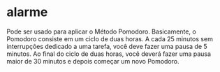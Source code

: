 # alarme
Pode ser usado para aplicar o Método Pomodoro. Basicamente, o Pomodoro consiste em um ciclo de duas horas. A cada 25 minutos sem interrupções dedicado a uma tarefa, você deve fazer uma pausa de 5 minutos. Ao final do ciclo de duas horas, você deverá fazer uma pausa maior de 30 minutos e depois começar um novo Pomodoro.
